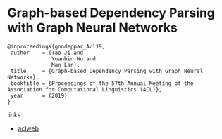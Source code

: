# Graph-based Dependency Parsing with Graph Neural Networks

```
@inproceedings{gnndeppar_Acl19,
 author    = {Tao Ji and
              Yuanbin Wu and
              Man Lan},
 title     = {Graph-based Dependency Parsing with Graph Neural Networks},
 booktitle = {Proceedings of the 57th Annual Meeting of the Association for Computational Linguistics (ACL)},
 year      = {2019}
}
```

links
- [aclweb](https://www.aclweb.org/anthology/P19-1237)
